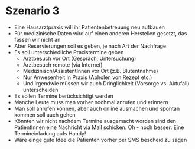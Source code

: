# Szenario 3

- Eine Hausarztpraxis will ihr Patientenbetreuung neu aufbauen
- Für medizinische Daten wird auf einen anderen Herstellen gesetzt, das fassen wir nicht an
- Aber Reservierungen soll es geben, je nach Art der Nachfrage
- Es soll unterschiedliche Praxistermine geben
  - Arztbesuch vor Ort (Gespräch, Untersuchung)
  - Arztbesuch remote (via Internet)
  - Medizinisch/AssistentInnen vor Ort (z.B. Blutentnahme)
  - Nur Anwesenheit in Praxis (Abholen von Rezept etc.)
  - Und irgendwie müssen wir auch Dringlichkeit (Vorsorge vs. Aktufall) unterscheiden
- Es sollen Termine berücksichtigt werden
- Manche Leute muss man vorher nochmal anrufen und erinnern
- Man soll anrufen können, aber auch online ausmachen und spontan kommen soll auch gehen
- Könnten wir nicht nachdem Termine ausgemacht worden sind den PatientInnen eine Nachricht via Mail schicken. Oh - noch besser: Eine Termineinladung aufs Handy!
- Wäre einge gute Idee die Patienten vorher per SMS bescheid zu sagen